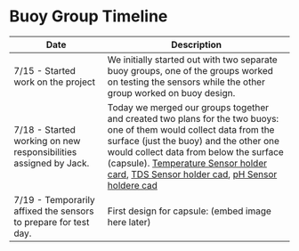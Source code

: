 # Buoy Group Timeline

|Date|Description|
| --- | ---|
|7/15 - Started work on the project|We initially started out with two separate buoy groups, one of the groups worked on testing the sensors while the other group worked on buoy design.|
|7/18 - Started working on new responsibilities assigned by Jack.|Today we merged our groups together and created two plans for the two buoys: one of them would collect data from the surface (just the buoy) and the other one would collect data from below the surface (capsule). [Temperature Sensor holder card](https://cad.onshape.com/documents/50829009a772264103478846/w/c708d828623270150ef75e4e/e/50d666d81c3724e23ea0e39a?renderMode=0&uiState=62e8055e1a144908a77a03f3), [TDS Sensor holder cad](https://cad.onshape.com/documents/0d5282bba14a224c1724f533/w/94f34ff72025ca8cc00cb65f/e/ccd35523a7df853023de6571), [pH Sensor holdere cad](https://cad.onshape.com/documents/ea41564105b61a12bdf0fd28/w/d3fdfa1f7d79284eb63dc095/e/69df08fe40578d68010a607e)|
|7/19 - Temporarily affixed the sensors to prepare for test day.|First design for capsule: (embed image here later)|
